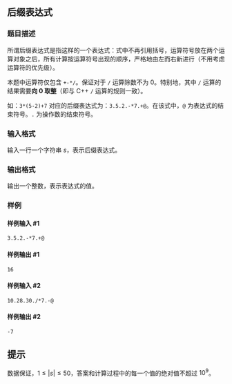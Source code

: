 ## 后缀表达式

### 题目描述

所谓后缀表达式是指这样的一个表达式：式中不再引用括号，运算符号放在两个运算对象之后，所有计算按运算符号出现的顺序，严格地由左而右新进行（不用考虑运算符的优先级）。

本题中运算符仅包含 $\texttt{+-*/}$。保证对于 $\texttt{/}$ 运算除数不为 0。特别地，其中 $\texttt{/}$ 运算的结果需要**向 0 取整**（即与 C++ `/` 运算的规则一致）。

如：$\texttt{3*(5-2)+7}$ 对应的后缀表达式为：$\texttt{3.5.2.-*7.+@}$。在该式中，`@` 为表达式的结束符号。`.` 为操作数的结束符号。

### 输入格式

输入一行一个字符串 $s$，表示后缀表达式。

### 输出格式

输出一个整数，表示表达式的值。

### 样例 

#### 样例输入 #1

```
3.5.2.-*7.+@
```

#### 样例输出 #1

```
16
```

#### 样例输入 #2

```
10.28.30./*7.-@
```

#### 样例输出 #2

```
-7
```

## 提示

数据保证，$1 \leq |s| \leq 50$，答案和计算过程中的每一个值的绝对值不超过 $10^9$。